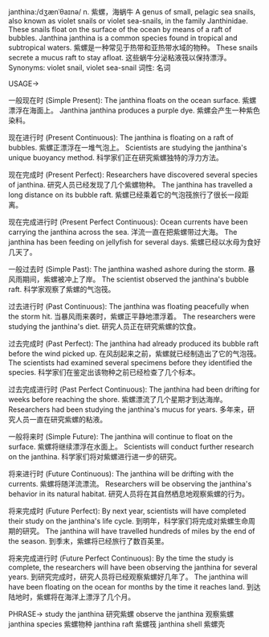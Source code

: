 janthina:/dʒænˈθaɪnə/
n.
紫螺，海蜗牛
A genus of small, pelagic sea snails, also known as violet snails or violet sea-snails, in the family Janthinidae. These snails float on the surface of the ocean by means of a raft of bubbles.
Janthina janthina is a common species found in tropical and subtropical waters. 紫螺是一种常见于热带和亚热带水域的物种。
These snails secrete a mucus raft to stay afloat. 这些蜗牛分泌粘液筏以保持漂浮。
Synonyms: violet snail, violet sea-snail
词性: 名词


USAGE->

一般现在时 (Simple Present):
The janthina floats on the ocean surface. 紫螺漂浮在海面上。
Janthina janthina produces a purple dye. 紫螺会产生一种紫色染料。

现在进行时 (Present Continuous):
The janthina is floating on a raft of bubbles. 紫螺正漂浮在一堆气泡上。
Scientists are studying the janthina's unique buoyancy method. 科学家们正在研究紫螺独特的浮力方法。

现在完成时 (Present Perfect):
Researchers have discovered several species of janthina. 研究人员已经发现了几个紫螺物种。
The janthina has travelled a long distance on its bubble raft. 紫螺已经乘着它的气泡筏旅行了很长一段距离。

现在完成进行时 (Present Perfect Continuous):
Ocean currents have been carrying the janthina across the sea. 洋流一直在把紫螺带过大海。
The janthina has been feeding on jellyfish for several days. 紫螺已经以水母为食好几天了。

一般过去时 (Simple Past):
The janthina washed ashore during the storm.  暴风雨期间，紫螺被冲上了岸。
The scientist observed the janthina's bubble raft. 科学家观察了紫螺的气泡筏。

过去进行时 (Past Continuous):
The janthina was floating peacefully when the storm hit. 当暴风雨来袭时，紫螺正平静地漂浮着。
The researchers were studying the janthina's diet. 研究人员正在研究紫螺的饮食。

过去完成时 (Past Perfect):
The janthina had already produced its bubble raft before the wind picked up. 在风刮起来之前，紫螺就已经制造出了它的气泡筏。
The scientists had examined several specimens before they identified the species. 科学家们在鉴定出该物种之前已经检查了几个标本。

过去完成进行时 (Past Perfect Continuous):
The janthina had been drifting for weeks before reaching the shore. 紫螺漂流了几个星期才到达海岸。
Researchers had been studying the janthina's mucus for years. 多年来，研究人员一直在研究紫螺的粘液。

一般将来时 (Simple Future):
The janthina will continue to float on the surface. 紫螺将继续漂浮在水面上。
Scientists will conduct further research on the janthina. 科学家们将对紫螺进行进一步的研究。

将来进行时 (Future Continuous):
The janthina will be drifting with the currents. 紫螺将随洋流漂流。
Researchers will be observing the janthina's behavior in its natural habitat. 研究人员将在其自然栖息地观察紫螺的行为。


将来完成时 (Future Perfect):
By next year, scientists will have completed their study on the janthina's life cycle. 到明年，科学家们将完成对紫螺生命周期的研究。
The janthina will have travelled hundreds of miles by the end of the season. 到季末，紫螺将已经旅行了数百英里。


将来完成进行时 (Future Perfect Continuous):
By the time the study is complete, the researchers will have been observing the janthina for several years.  到研究完成时，研究人员将已经观察紫螺好几年了。
The janthina will have been floating on the ocean for months by the time it reaches land. 到达陆地时，紫螺将在海洋上漂浮了几个月。


PHRASE->
study the janthina 研究紫螺
observe the janthina 观察紫螺
janthina species 紫螺物种
janthina raft 紫螺筏
janthina shell 紫螺壳

